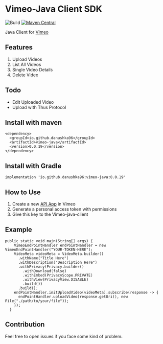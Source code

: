 # Vimeo-Java Client SDK
![Build](https://github.com/Danushka96/vimeo-java/workflows/Publish%20package%20to%20GitHub%20Packages/badge.svg) [![Maven Central](https://img.shields.io/maven-central/v/io.github.danushka96/vimeo-java.svg?label=Maven%20Central)](https://search.maven.org/search?q=g:%22io.github.danushka96%22%20AND%20a:%22vimeo-java%22)

Java Client for [Vimeo ](https://vimeo.com/)

## Features

1. Upload Videos
2. List All Videos
3. Single Video Details
4. Delete Video

## Todo

* Edit Uploaded Video
* Upload with Thus Protocol

## Install with maven

```
<dependency>
  <groupId>io.github.danushka96</groupId>
  <artifactId>vimeo-java</artifactId>
  <version>0.0.19</version>
</dependency>
```

## Install with Gradle

```
implementation 'io.github.danushka96:vimeo-java:0.0.19'
```

## How to Use

1. Create a new [API App](https://developer.vimeo.com/apps/new?source=topnav) in Vimeo 
2. Generate a personal access token with permissions
3. Give this key to the Vimeo-java-client

## Example

```lang=java
public static void main(String[] args) {
    VimeoEndPointHandler endPointHandler = new VimeoEndPointHandler("YOUR-TOKEN-HERE");
    VideoMeta videoMeta = VideoMeta.builder()
      .withName("Title Here")
      .withDescription("Description Here")
      .withPrivacy(Privacy.builder()
        .withDownload(false)
        .withEmbed(PrivacyScope.PRIVATE)
        .withView(PrivacyView.DISABLE)
        .build())
      .build();
    endPointHandler.initUploadVideo(videoMeta).subscribe(response -> {
      endPointHandler.uploadVideo(response.getUri(), new File("./path/to/your/file"));
    });
  }
```

## Contribution

Feel free to open issues if you face some kind of problem.
